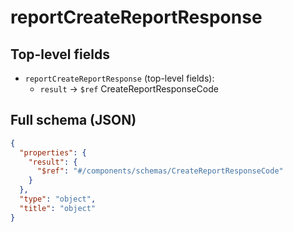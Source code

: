 # reportCreateReportResponse

## Top-level fields
- `reportCreateReportResponse` (top-level fields):
  - `result` → `$ref` CreateReportResponseCode

## Full schema (JSON)
```json
{
  "properties": {
    "result": {
      "$ref": "#/components/schemas/CreateReportResponseCode"
    }
  },
  "type": "object",
  "title": "object"
}
```

